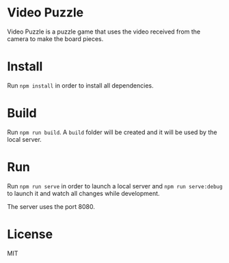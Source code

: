 # Video Puzzle

Video Puzzle is a puzzle game that uses the video received from the camera to make the board pieces.

# Install

Run `npm install` in order to install all dependencies.

# Build

Run `npm run build`. A `build` folder will be created and it will be used by the local server.

# Run

Run `npm run serve` in order to launch a local server and `npm run serve:debug` to launch it and watch all changes while development.

The server uses the port 8080.

# License

MIT
